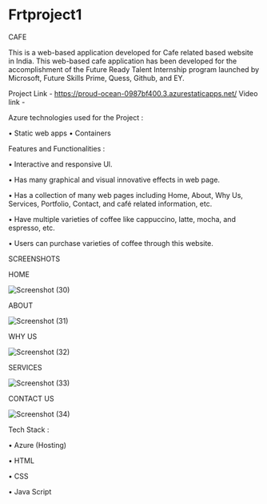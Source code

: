 # Frtproject1
CAFE

This is a web-based application developed for Cafe related based website in India.
This web-based cafe application has been developed for the accomplishment of the Future Ready Talent Internship program launched by Microsoft, Future Skills Prime, Quess, Github, and EY.

Project Link - https://proud-ocean-0987bf400.3.azurestaticapps.net/
Video link - 


Azure technologies used for the Project :

•	Static web apps
•	Containers

Features and Functionalities :

•	Interactive and responsive Ul.

•	Has many graphical and visual innovative effects in web page.

•	Has a collection of many web pages including Home, About, Why Us, Services, Portfolio,  Contact, and café related information, etc.

•	Have multiple varieties of coffee like cappuccino, latte, mocha, and espresso, etc.

•	Users can purchase varieties of coffee through this website.

SCREENSHOTS

HOME

![Screenshot (30)](https://github.com/urstrulysri30/Frtproject1/assets/111484018/70ad4bb6-3559-498c-9893-f692d5b1dbe7)

ABOUT

![Screenshot (31)](https://github.com/urstrulysri30/Frtproject1/assets/111484018/902b5c2b-0bf4-47f2-8975-bf6418e2c2c5)

WHY US

![Screenshot (32)](https://github.com/urstrulysri30/Frtproject1/assets/111484018/3b1b9cc4-4dbb-4a43-bb3b-43f024fd25da)

SERVICES

![Screenshot (33)](https://github.com/urstrulysri30/Frtproject1/assets/111484018/e54d36bf-7f12-4cbc-9e91-43f2b521a792)

CONTACT US

![Screenshot (34)](https://github.com/urstrulysri30/Frtproject1/assets/111484018/d4f38de5-2ca8-4f37-99b0-d7853ce530f8)


Tech Stack :

•	Azure (Hosting)

•	HTML

•	CSS

•	Java Script

